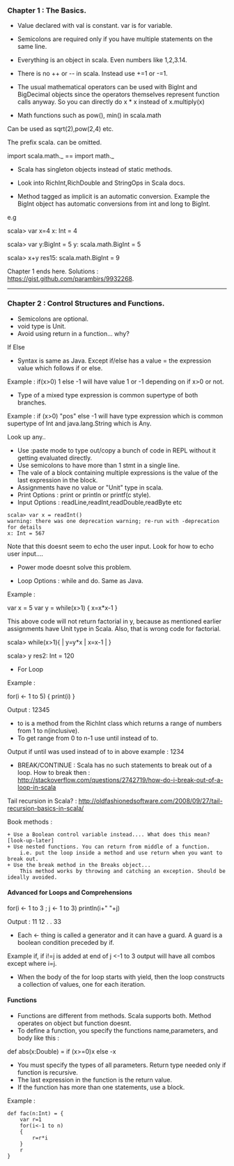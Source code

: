 ### Chapter 1 : The Basics.

- Value declared with val is constant. var is for variable.

- Semicolons are required only if you have multiple statements on the same line. 

- Everything is an object in scala. Even numbers like 1,2,3.14.

- There is no ++ or -- in scala. Instead use +=1 or -=1.

- The usual mathematical operators can be used with BigInt and BigDecimal objects since the operators themselves represent function calls anyway. So you can directly do x * x instead of x.multiply(x)

- Math functions such as pow(), min() in scala.math

 Can be used as sqrt(2),pow(2,4) etc.

The prefix scala. can be omitted.

import scala.math._ == import math._

- Scala has singleton objects instead of static methods.  

- Look into RichInt,RichDouble and StringOps in Scala docs.

- Method tagged as implicit is an automatic conversion. Example the BigInt object has automatic conversions from int and long to BigInt.

e.g 

scala> var x=4
x: Int = 4

scala> var y:BigInt = 5
y: scala.math.BigInt = 5

scala> x+y
res15: scala.math.BigInt = 9

Chapter 1 ends here. Solutions : https://gist.github.com/parambirs/9932268.

----

### Chapter 2 : Control Structures and Functions.

+ Semicolons are optional.
+ void type is Unit.
+ Avoid using return in a function... why?

If Else
+ Syntax is same as Java. Except if/else has a value = the expression value which follows if or else.

Example : if(x>0) 1 else -1 will have value 1 or -1 depending on if x>0 or not.

+ Type of a mixed type expression is common supertype of both branches. 

Example : if (x>0) "pos" else -1 will have type expression which is common supertype of Int and java.lang.String which is Any.

Look up any..

+ Use :paste mode to type out/copy a bunch of code in REPL without it getting evaluated directly.
+ Use semicolons to have more than 1 stmt in a single line. 
+ The vale of a block containing multiple expressions is the value of the last expression in the block.
+ Assignments have no value or "Unit" type in scala.
+ Print Options : print or println or printf(c style).
+ Input Options : readLine,readInt,readDouble,readByte etc

```
scala> var x = readInt()
warning: there was one deprecation warning; re-run with -deprecation for details
x: Int = 567
```

Note that this doesnt seem to echo the user input. Look for how to echo user input....
+ Power mode doesnt solve this problem. 

+ Loop Options : while and do. Same as Java.

Example : 

var x = 5
var y = while(x>1)
{
    x=x*x-1
}

This above code will not return factorial in y, because as mentioned earlier assignments have Unit type in Scala. Also, that is wrong code for factorial.

scala> while(x>1){
     | y=y*x
     | x=x-1
     | }
     
scala> y
res2: Int = 120

+ For Loop 

Example : 

for(i <- 1 to 5)
{
    print(i)
}

Output : 12345

+ to is a method from the RichInt class which returns a range of numbers from 1 to n(inclusive).
+ To get range from 0 to n-1 use until instead of to. 

Output if until was used instead of to in above example : 1234

+ BREAK/CONTINUE : Scala has no such statements to break out of a loop.
How to break then : http://stackoverflow.com/questions/2742719/how-do-i-break-out-of-a-loop-in-scala

Tail recursion in Scala? :  http://oldfashionedsoftware.com/2008/09/27/tail-recursion-basics-in-scala/

Book methods : 

    + Use a Boolean control variable instead.... What does this mean? [look-up-later]
    + Use nested functions. You can return from middle of a function. 
        i.e. put the loop inside a method and use return when you want to break out.
    + Use the break method in the Breaks object... 
        This method works by throwing and catching an exception. Should be ideally avoided. 


#### Advanced for Loops and Comprehensions

for(i <- 1 to 3 ; j <- 1 to 3) println(i+" "+j)

Output : 11
         12 
         .
         .
         33

+ Each <- thing is called a generator and it can have a guard. A guard is a boolean condition preceded by if. 

Example if, if i!=j is added at end of j <-1 to 3 output will have all combos except where i=j.

+ When the body of the for loop starts with yield, then the loop constructs a collection of values, one for each iteration. 

#### Functions

+ Functions are different from methods. Scala supports both. Method operates on object but function doesnt. 
+ To define a function, you specify the functions name,parameters, and body like this :

def abs(x:Double) = if (x>=0)x else -x

+ You must specify the types of all parameters. Return type needed only if function is recursive. 
+ The last expression in the function is the return value. 
+ If the function has more than one statements, use a block. 

Example : 

```
def fac(n:Int) = {
    var r=1
    for(i<-1 to n)
    {
        r=r*i
    }
    r
}
